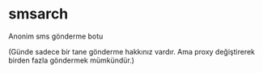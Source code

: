 # smsarch
Anonim sms gönderme botu

(Günde sadece bir tane gönderme hakkınız vardır. Ama proxy değiştirerek birden fazla göndermek mümkündür.)
